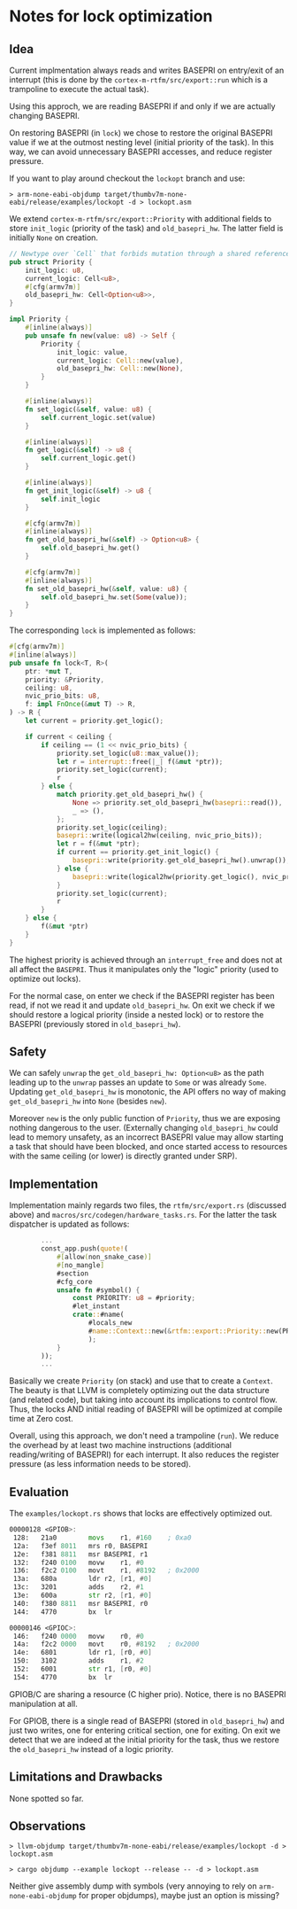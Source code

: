# Notes for lock optimization

## Idea

Current implmentation always reads and writes BASEPRI on entry/exit of an interrupt (this is done by the `cortex-m-rtfm/src/export::run` which is a trampoline to execute the actual task).

Using this approch, we are reading BASEPRI if and only if we are actually changing BASEPRI.

On restoring BASEPRI (in `lock`) we chose to restore the original BASEPRI value if we at the outmost nesting level (initial priority of the task). In this way, we can avoid unnecessary BASEPRI accesses, and reduce register pressure.

If you want to play around checkout the `lockopt` branch and use:

``` shell
> arm-none-eabi-objdump target/thumbv7m-none-eabi/release/examples/lockopt -d > lockopt.asm
```

We extend `cortex-m-rtfm/src/export::Priority` with additional fields to store `init_logic` (priority of the task) and `old_basepri_hw`. The latter field is initially `None` on creation.

``` Rust
// Newtype over `Cell` that forbids mutation through a shared reference
pub struct Priority {
    init_logic: u8,
    current_logic: Cell<u8>,
    #[cfg(armv7m)]
    old_basepri_hw: Cell<Option<u8>>,
}

impl Priority {
    #[inline(always)]
    pub unsafe fn new(value: u8) -> Self {
        Priority {
            init_logic: value,
            current_logic: Cell::new(value),
            old_basepri_hw: Cell::new(None),
        }
    }

    #[inline(always)]
    fn set_logic(&self, value: u8) {
        self.current_logic.set(value)
    }

    #[inline(always)]
    fn get_logic(&self) -> u8 {
        self.current_logic.get()
    }

    #[inline(always)]
    fn get_init_logic(&self) -> u8 {
        self.init_logic
    }

    #[cfg(armv7m)]
    #[inline(always)]
    fn get_old_basepri_hw(&self) -> Option<u8> {
        self.old_basepri_hw.get()
    }

    #[cfg(armv7m)]
    #[inline(always)]
    fn set_old_basepri_hw(&self, value: u8) {
        self.old_basepri_hw.set(Some(value));
    }
}
```

The corresponding `lock` is implemented as follows:

``` Rust
#[cfg(armv7m)]
#[inline(always)]
pub unsafe fn lock<T, R>(
    ptr: *mut T,
    priority: &Priority,
    ceiling: u8,
    nvic_prio_bits: u8,
    f: impl FnOnce(&mut T) -> R,
) -> R {
    let current = priority.get_logic();

    if current < ceiling {
        if ceiling == (1 << nvic_prio_bits) {
            priority.set_logic(u8::max_value());
            let r = interrupt::free(|_| f(&mut *ptr));
            priority.set_logic(current);
            r
        } else {
            match priority.get_old_basepri_hw() {
                None => priority.set_old_basepri_hw(basepri::read()),
                _ => (),
            };
            priority.set_logic(ceiling);
            basepri::write(logical2hw(ceiling, nvic_prio_bits));
            let r = f(&mut *ptr);
            if current == priority.get_init_logic() {
                basepri::write(priority.get_old_basepri_hw().unwrap());
            } else {
                basepri::write(logical2hw(priority.get_logic(), nvic_prio_bits));
            }
            priority.set_logic(current);
            r
        }
    } else {
        f(&mut *ptr)
    }
}
```

The highest priority is achieved through an `interrupt_free` and does not at all affect the `BASEPRI`. Thus it manipulates only the "logic" priority (used to optimize out locks).

For the normal case, on enter we check if the BASEPRI register has been read, if not we read it and update `old_basepri_hw`. On exit we check if we should restore a logical priority (inside a nested lock) or to restore the BASEPRI (previously stored in `old_basepri_hw`).  

## Safety

We can safely `unwrap` the `get_old_basepri_hw: Option<u8>` as the path leading up to the `unwrap` passes an update to `Some` or was already `Some`. Updating `get_old_basepri_hw` is monotonic, the API offers no way of making `get_old_basepri_hw` into `None` (besides `new`).

Moreover `new` is the only public function of `Priority`, thus we are exposing nothing dangerous to the user. (Externally changing `old_basepri_hw` could lead to memory unsafety, as an incorrect BASEPRI value may allow starting a task that should have been blocked, and once started access to resources with the same ceiling (or lower) is directly granted under SRP).

## Implementation

Implementation mainly regards two files, the `rtfm/src/export.rs` (discussed above) and `macros/src/codegen/hardware_tasks.rs`. For the latter the task dispatcher is updated as follows:

``` Rust
        ...
        const_app.push(quote!(
            #[allow(non_snake_case)]
            #[no_mangle]
            #section
            #cfg_core
            unsafe fn #symbol() {
                const PRIORITY: u8 = #priority;
                #let_instant
                crate::#name(
                    #locals_new
                    #name::Context::new(&rtfm::export::Priority::new(PRIORITY) #instant)
                    );
            }
        ));
        ...
```

Basically we create `Priority` (on stack) and use that to create a `Context`. The beauty is that LLVM is completely optimizing out the data structure (and related code), but taking into account its implications to control flow. Thus, the locks AND initial reading of BASEPRI will be optimized at compile time at Zero cost.

Overall, using this approach, we don't need a trampoline (`run`). We reduce the overhead by at least two machine instructions (additional reading/writing of BASEPRI) for each interrupt. It also reduces the register pressure (as less information needs to be stored).

## Evaluation

The `examples/lockopt.rs` shows that locks are effectively optimized out.

``` asm
00000128 <GPIOB>:
 128:	21a0      	movs	r1, #160	; 0xa0
 12a:	f3ef 8011 	mrs	r0, BASEPRI
 12e:	f381 8811 	msr	BASEPRI, r1
 132:	f240 0100 	movw	r1, #0
 136:	f2c2 0100 	movt	r1, #8192	; 0x2000
 13a:	680a      	ldr	r2, [r1, #0]
 13c:	3201      	adds	r2, #1
 13e:	600a      	str	r2, [r1, #0]
 140:	f380 8811 	msr	BASEPRI, r0
 144:	4770      	bx	lr

00000146 <GPIOC>:
 146:	f240 0000 	movw	r0, #0
 14a:	f2c2 0000 	movt	r0, #8192	; 0x2000
 14e:	6801      	ldr	r1, [r0, #0]
 150:	3102      	adds	r1, #2
 152:	6001      	str	r1, [r0, #0]
 154:	4770      	bx	lr
```

GPIOB/C are sharing a resource (C higher prio). Notice, there is no BASEPRI manipulation at all.

For GPIOB, there is a single read of BASEPRI (stored in `old_basepri_hw`) and just two writes, one for entering critical section, one for exiting. On exit we detect that we are indeed at the initial priority for the task, thus we restore the `old_basepri_hw` instead of a logic priority.

## Limitations and Drawbacks

None spotted so far.

## Observations

``` shell
> llvm-objdump target/thumbv7m-none-eabi/release/examples/lockopt -d > lockopt.asm

> cargo objdump --example lockopt --release -- -d > lockopt.asm
```

Neither give assembly dump with symbols (very annoying to rely on `arm-none-eabi-objdump` for proper objdumps), maybe just an option is missing?
